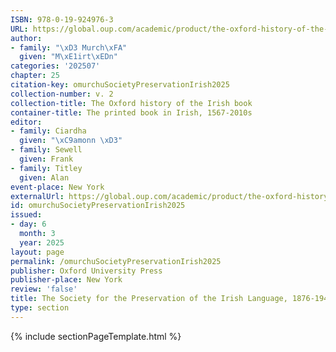 ```yaml
---
ISBN: 978-0-19-924976-3
URL: https://global.oup.com/academic/product/the-oxford-history-of-the-irish-book-volume-ii-9780199249763?cc=ge&lang=3n#
author:
- family: "\xD3 Murch\xFA"
  given: "M\xE1irt\xEDn"
categories: '202507'
chapter: 25
citation-key: omurchuSocietyPreservationIrish2025
collection-number: v. 2
collection-title: The Oxford history of the Irish book
container-title: The printed book in Irish, 1567-2010s
editor:
- family: Ciardha
  given: "\xC9amonn \xD3"
- family: Sewell
  given: Frank
- family: Titley
  given: Alan
event-place: New York
externalUrl: https://global.oup.com/academic/product/the-oxford-history-of-the-irish-book-volume-ii-9780199249763?cc=ge&lang=3n#
id: omurchuSocietyPreservationIrish2025
issued:
- day: 6
  month: 3
  year: 2025
layout: page
permalink: /omurchuSocietyPreservationIrish2025
publisher: Oxford University Press
publisher-place: New York
review: 'false'
title: The Society for the Preservation of the Irish Language, 1876-1942
type: section
---
```

{% include sectionPageTemplate.html %}